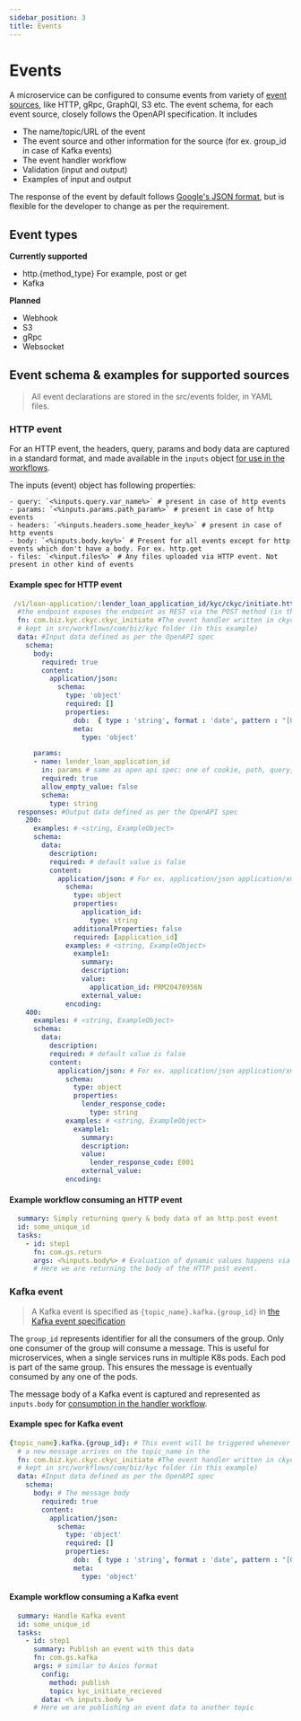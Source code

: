 ```yaml
---
sidebar_position: 3
title: Events
---
```


# Events

A microservice can be configured to consume events from variety of [event sources](#event-types), like HTTP, gRpc, GraphQl, S3 etc. The event schema, for each event source, closely follows the OpenAPI specification. It includes 
- The name/topic/URL of the event
- The event source and other information for the source (for ex. group_id in case of Kafka events)
- The event handler workflow
- Validation (input and output)
- Examples of input and output

The response of the event by default follows [Google's JSON format](https://google.github.io/styleguide/jsoncstyleguide.xml), but is flexible for the developer to change as per the requirement. 

## Event types

**Currently supported**
- http.{method_type} For example, post or get
- Kafka

**Planned**
- Webhook
- S3
- gRpc
- Websocket

## Event schema & examples for supported sources

> All event declarations are stored in the src/events folder, in YAML files.


### HTTP event

For an HTTP event, the headers, query, params and body data are captured in a standard format, and made available in the `inputs` object [for use in the workflows](#example-workflow-consuming-an-http-event). 
 
 The inputs (event) object has following properties:
  
    - query: `<%inputs.query.var_name%>` # present in case of http events
    - params: `<%inputs.params.path_param%>` # present in case of http events
    - headers: `<%inputs.headers.some_header_key%>` # present in case of http events
    - body: `<%inputs.body.key%>` # Present for all events except for http events which don't have a body. For ex. http.get
    - files: `<%input.files%>` # Any files uploaded via HTTP event. Not present in other kind of events

#### Example spec for HTTP event

``` yaml
 /v1/loan-application/:lender_loan_application_id/kyc/ckyc/initiate.http.post: #Adding .http.post after 
  #the endpoint exposes the endpoint as REST via the POST method (in this example)
  fn: com.biz.kyc.ckyc.ckyc_initiate #The event handler written in ckyc_initiate.yml, and 
  # kept in src/workflows/com/biz/kyc folder (in this example)
  data: #Input data defined as per the OpenAPI spec
    schema:
      body: 
        required: true
        content:
          application/json:
            schema:
              type: 'object'
              required: []
              properties:
                dob:  { type : 'string', format : 'date', pattern : "[0-9]{4}-[0-9]{2}-[0-9]{2}" }
                meta:
                  type: 'object'

      params: 
      - name: lender_loan_application_id
        in: params # same as open api spec: one of cookie, path, query, header
        required: true
        allow_empty_value: false
        schema:
          type: string
  responses: #Output data defined as per the OpenAPI spec
    200:
      examples: # <string, ExampleObject>
      schema:
        data: 
          description:
          required: # default value is false
          content:
            application/json: # For ex. application/json application/xml
              schema: 
                type: object
                properties:
                  application_id: 
                    type: string
                additionalProperties: false
                required: [application_id]
              examples: # <string, ExampleObject>
                example1:
                  summary:
                  description:
                  value: 
                    application_id: PRM20478956N
                  external_value:
              encoding:
    400:
      examples: # <string, ExampleObject>
      schema:
        data: 
          description:
          required: # default value is false
          content:
            application/json: # For ex. application/json application/xml
              schema: 
                type: object
                properties:
                  lender_response_code: 
                    type: string
              examples: # <string, ExampleObject>
                example1:
                  summary:
                  description:
                  value: 
                    lender_response_code: E001
                  external_value:
              encoding:
 ```

#### Example workflow consuming an HTTP event
  ```yaml
    summary: Simply returning query & body data of an http.post event
    id: some_unique_id
    tasks:
      - id: step1 
        fn: com.gs.return
        args: <%inputs.body%> # Evaluation of dynamic values happens via <% %>. The type of scripting can be coffee/js. 
        # Here we are returning the body of the HTTP post event.
  ```

### Kafka event

> A Kafka event is specified as `{topic_name}.kafka.{group_id}` in [the Kafka event specification](#example-spec-for-kafka-event)

The `group_id` represents identifier for all the consumers of the group. Only one consumer of the group will consume a message. This is useful for microservices, when a single services runs in multiple K8s pods. Each pod is part of the same group. This ensures the message is eventually consumed by any one of the pods.

The message body of a Kafka event is captured and represented as `inputs.body` for [consumption in the handler workflow](#example-workflow-consuming-a-kafka-event).

#### Example spec for Kafka event

``` yaml
{topic_name}.kafka.{group_id}: # This event will be triggered whenever
  # a new message arrives on the topic_name in the 
  fn: com.biz.kyc.ckyc.ckyc_initiate #The event handler written in ckyc_initiate.yml, and 
  # kept in src/workflows/com/biz/kyc folder (in this example)
  data: #Input data defined as per the OpenAPI spec
    schema:
      body: # The message body
        required: true
        content:
          application/json:
            schema:
              type: 'object'
              required: []
              properties:
                dob:  { type : 'string', format : 'date', pattern : "[0-9]{4}-[0-9]{2}-[0-9]{2}" }
                meta:
                  type: 'object'

 ```
#### Example workflow consuming a Kafka event

```yaml
  summary: Handle Kafka event
  id: some_unique_id
  tasks:
    - id: step1
      summary: Publish an event with this data
      fn: com.gs.kafka
      args: # similar to Axios format
        config:
          method: publish
          topic: kyc_initiate_recieved 
        data: <% inputs.body %>
      # Here we are publishing an event data to another topic
```

<!--
export const Highlight = ({children, color}) => (
  <span
    style={{
      backgroundColor: color,
      borderRadius: '0px',
      color: 'black',
      fontSize:'22px',
      padding: '5px',
      cursor: 'pointer',
    }}
   >
    {children}
  </span>
);-->